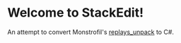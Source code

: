 # Welcome to StackEdit!  

An attempt to convert Monstrofil's [replays_unpack](https://github.com/Monstrofil/replays_unpack/) to C#.
